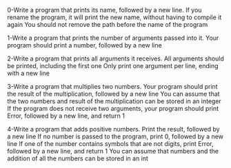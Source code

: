 0-Write a program that prints its name, followed by a new line.
    If you rename the program, it will print the new name, without having to compile it again
    You should not remove the path before the name of the program

1-Write a program that prints the number of arguments passed into it.
    Your program should print a number, followed by a new line

2-Write a program that prints all arguments it receives.
    All arguments should be printed, including the first one
    Only print one argument per line, ending with a new line

3-Write a program that multiplies two numbers.
    Your program should print the result of the multiplication, followed by a new line
    You can assume that the two numbers and result of the multiplication can be stored in an integer
    If the program does not receive two arguments, your program should print Error, followed by a new line, and return 1


4-Write a program that adds positive numbers.
    Print the result, followed by a new line
    If no number is passed to the program, print 0, followed by a new line
    If one of the number contains symbols that are not digits, print Error, followed by a new line, and return 1
    You can assume that numbers and the addition of all the numbers can be stored in an int

